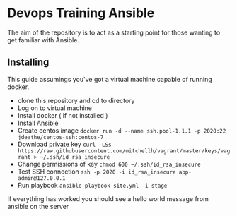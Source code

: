 # Devops Training Ansible

The aim of the repository is to act as a starting point for those wanting to get familiar with Ansible.

## Installing

This guide assumings you've got a virtual machine capable of running docker.

- clone this repository and cd to directory
- Log on to virtual machine
- Install docker ( if not installed )
- Install Ansible
- Create centos image
	`docker run -d --name ssh.pool-1.1.1 -p 2020:22 jdeathe/centos-ssh:centos-7`
- Download private key
	`curl -LSs https://raw.githubusercontent.com/mitchellh/vagrant/master/keys/vagrant > ~/.ssh/id_rsa_insecure`
- Change permissions of key
	`chmod 600 ~/.ssh/id_rsa_insecure`
- Test SSH connection
	`ssh -p 2020 -i id_rsa_insecure app-admin@127.0.0.1`
- Run playbook
	`ansible-playbook site.yml -i stage`

If everything has worked you should see a hello world message from ansible on the server
 


